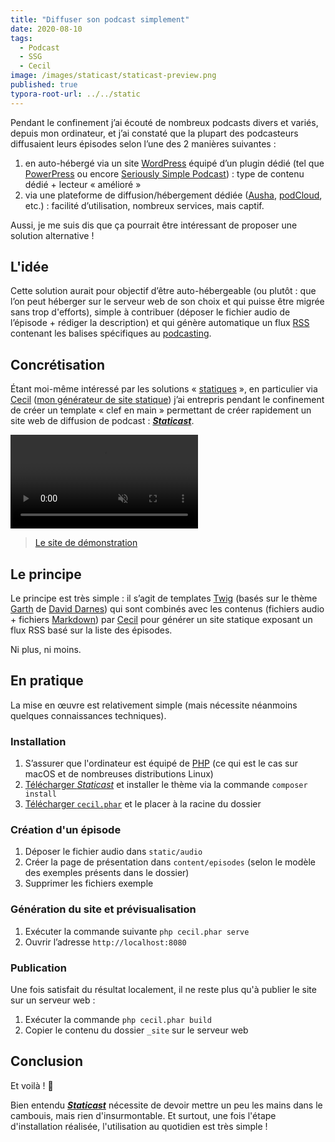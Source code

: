 ```yaml
---
title: "Diffuser son podcast simplement"
date: 2020-08-10
tags:
  - Podcast
  - SSG
  - Cecil
image: /images/staticast/staticast-preview.png
published: true
typora-root-url: ../../static
---
```


Pendant le confinement j’ai écouté de nombreux podcasts divers et variés, depuis mon ordinateur, et j’ai constaté que la plupart des podcasteurs diffusaient leurs épisodes selon l’une des 2 manières suivantes :

1. en auto-hébergé via un site [WordPress](https://fr.wordpress.com) équipé d’un plugin dédié (tel que [PowerPress](https://wordpress.org/plugins/powerpress/) ou encore [Seriously Simple Podcast](https://wordpress.org/plugins/seriously-simple-podcasting/)) : type de contenu dédié + lecteur « amélioré »
2. via une plateforme de diffusion/hébergement dédiée ([Ausha](https://fr.ausha.co), [podCloud](https://podcloud.fr/pricing), etc.) : facilité d’utilisation, nombreux services, mais captif.

Aussi, je me suis dis que ça pourrait être intéressant de proposer une solution alternative !
<!-- break -->

## L'idée

Cette solution aurait pour objectif d’être auto-hébergeable (ou plutôt : que l’on peut héberger sur le serveur web de son choix et qui puisse être migrée sans trop d'efforts), simple à contribuer (déposer le fichier audio de l’épisode + rédiger la description) et qui génère automatique un flux [RSS](https://fr.m.wikipedia.org/wiki/RSS) contenant les balises spécifiques au [podcasting](https://fr.m.wikipedia.org/wiki/Podcasting).

## Concrétisation

Étant moi-même intéressé par les solutions « [statiques](https://arnaudligny.fr/talks/le-statique-c-est-fantastique/) », en particulier via [Cecil](https://arnaudligny.fr/tags/cecil/) ([mon générateur de site statique](https://arnaudligny.fr/blog/cecil-mon-generateur-de-site-statique/)) j’ai entrepris pendant le confinement de créer un template « clef en main » permettant de créer rapidement un site web de diffusion de podcast : [***Staticast***](https://github.com/Cecilapp/staticast).

<video autoplay loop muted>
  <source src="/images/staticast/staticast-demo.mp4" type="video/mp4">
</video>

> [Le site de démonstration](https://staticast.netlify.app)

## Le principe

Le principe est très simple : il s’agit de templates [Twig](https://twig.symfony.com/) (basés sur le thème [Garth](https://github.com/daviddarnes/garth) de [David Darnes](https://darn.es/)) qui sont combinés avec les contenus (fichiers audio + fichiers [Markdown](https://fr.m.wikipedia.org/wiki/Markdown)) par [Cecil](https://cecil.app) pour générer un site statique exposant un flux RSS basé sur la liste des épisodes.

Ni plus, ni moins.

## En pratique

La mise en œuvre est relativement simple (mais nécessite néanmoins quelques connaissances techniques).

### Installation

1. S’assurer que l'ordinateur est équipé de [PHP](https://php.net) (ce qui est le cas sur macOS et de nombreuses distributions Linux) 
2. [Télécharger *Staticast*](https://github.com/Cecilapp/staticast/archive/master.zip) et installer le thème via la commande `composer install`
3. [Télécharger `cecil.phar`](https://github.com/Cecilapp/Cecil/releases/latest/download/cecil.phar) et le placer à la racine du dossier

### Création d'un épisode

1. Déposer le fichier audio dans `static/audio`
2. Créer la page de présentation dans `content/episodes` (selon le modèle des exemples présents dans le dossier)
3. Supprimer les fichiers exemple

### Génération du site et prévisualisation

1. Exécuter la commande suivante `php cecil.phar serve`
2. Ouvrir l’adresse `http://localhost:8080`

### Publication

Une fois satisfait du résultat localement, il ne reste plus qu'à publier le site sur un serveur web :

1. Exécuter la commande `php cecil.phar build`
2. Copier le contenu du dossier `_site` sur le serveur web

## Conclusion

Et voilà ! 🍾

Bien entendu [***Staticast***](https://github.com/Cecilapp/staticast) nécessite de devoir mettre un peu les mains dans le cambouis, mais rien d'insurmontable. Et surtout, une fois l'étape d'installation réalisée, l'utilisation au quotidien est très simple !
